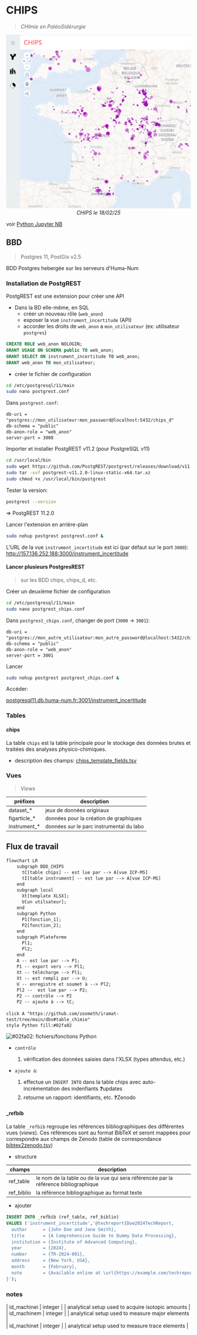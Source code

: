 # CHIPS
> *CHImie en PaléoSidérurgie*

<p align="center">
  <img src="../../img/bdd-chips-landing-page.png" width="600">
  <br>
    <em>CHIPS le 18/02/25</em>
</p>

voir [Python Jupyter NB](https://colab.research.google.com/drive/1EHUO9JaBNLIyNdiHLCTtPAODgFhEvgcq#scrollTo=umLAT9DA2efl)

## BBD
> Postgres 11, PostGis v2.5

BDD Postgres hebergée sur les serveurs d'Huma-Num

### Installation de PostgREST

PostgREST est une extension pour créer une API

* Dans la BD elle-même, en SQL
  - créer un nouveau rôle (`web_anon`)
  - exposer la vue `instrument_incertitude` (API)
  - accorder les droits de `web_anon` a `mon_utilisateur` (ex: utilisateur `postgres`)

```sql
CREATE ROLE web_anon NOLOGIN;
GRANT USAGE ON SCHEMA public TO web_anon;
GRANT SELECT ON instrument_incertitude TO web_anon;
GRANT web_anon TO mon_utilisateur;
```

* créer le fichier de configuration

```sh
cd /etc/postgresql/11/main
sudo nano postgrest.conf
```

Dans `postgrest.conf`:

```
db-uri = "postgres://mon_utilisateur:mon_password@localhost:5432/chips_d"
db-schema = "public"
db-anon-role = "web_anon"
server-port = 3000
```

Importer et installer PostgREST v11.2 (pour PostgreSQL v11)

```sh
cd /usr/local/bin
sudo wget https://github.com/PostgREST/postgrest/releases/download/v11.2.0/postgrest-v11.2.0-linux-static-x64.tar.xz
sudo tar -xvf postgrest-v11.2.0-linux-static-x64.tar.xz 
sudo chmod +x /usr/local/bin/postgrest
```

Tester la version:

```sh
postgrest --version
```

=> PostgREST 11.2.0

Lancer l'extension en arrière-plan

```sh
sudo nohup postgrest postgrest.conf &
```
L'URL de la vue `instrument_incertitude` est ici (par défaut sur le port `3000`): http://157.136.252.188:3000/instrument_incertitude

#### Lancer plusieurs PostgresREST
> sur les BDD chips, chips_d, etc. 

Créer un deuxième fichier de configuration

```sh
cd /etc/postgresql/11/main
sudo nano postgrest_chips.conf
```

Dans `postgrest_chips.conf`, changer de port (`3000` -> `3001`):

```
db-uri = "postgres://mon_autre_utilisateur:mon_autre_password@localhost:5432/chips"
db-schema = "public"
db-anon-role = "web_anon"
server-port = 3001
```

Lancer

```sh
sudo nohup postgrest postgrest_chips.conf &
```

Accéder: 

[postgresql11.db.huma-num.fr:3001/instrument_incertitude](http://postgresql11.db.huma-num.fr:3001/instrument_incertitude)


### Tables

#### chips

La table `chips` est la table principale pour le stockage des données brutes et traitées des analyses physico-chimiques.

* description des champs: [chips_template_fields.tsv](https://github.com/zoometh/iramat-test/blob/main/dbs/chips/data/reference_data/chips_template_fields.tsv)


### Vues
> *Views*

| préfixes    | description                         |
|-------------|-------------------------------------|
| dataset_*   |   jeux de données originaux         |
| figarticle_*   |   données pour la création de graphiques         |
| instrument_*   |   données sur le parc instrumental du labo         |


## Flux de travail

```mermaid
flowchart LR
    subgraph BDD_CHIPS
      tC[table chips] -- est lue par --> A[vue ICP-MS]
      tI[table instrument] -- est lue par --> A[vue ICP-MS]
    end
    subgraph local
      Xt[template XLSX];
      U[un utilsateur];
    end
    subgraph Python
      P1[fonction_1];
      P2[fonction_2];
    end
    subgraph Plateforme
      Pl1;
      Pl2;
    end
    A -- est lue par --> P1;
    P1 -- export vers --> Pl1;
    Xt -- télécharge --> Pl1;
    Xt -- est rempli par --> U;
    U -- enregistre et soumet à --> Pl2;
    Pl2 --  est lue par --> P2;
    P2 -- contrôle --> P2
    P2 -- ajoute à --> tC;

click A "https://github.com/zoometh/iramat-test/tree/main/dbs#table_chimie"
style Python fill:#02fa02
```

![#02fa02](https://placehold.co/15x15/02fa02/02fa02.png): fichiers/fonctions Python

* `contrôle`
  1. vérification des données saisies dans l'XLSX (types attendus, etc.)


* `ajoute à`:
  1. effectue un `INSERT INTO` dans la table chips avec auto-incrémentation des indenfiants ❓updates
  2. retourne un rapport: identifiants, etc. ❓Zenodo

#### _refbib

La table `_refbib` regroupe les références bibliographiques des différentes vues (*views*). Ces références sont au format BibTeX et seront mappées pour correspondre aux champs de Zenodo (table de correspondance [bibtex2zenodo.tsv](https://github.com/zoometh/iramat-test/blob/main/projects/citation/bibtex2zenodo.tsv))

* structure

| champs          | description                         |
|-----------------|-------------------------------------|
| ref_table       |  le nom de la table ou de la vue qui sera référencée par la référence bibliographique                             |
| ref_biblio      |  la référence bibliographique au format texte                           |


* ajouter

```sql
INSERT INTO _refbib (ref_table, ref_biblio)
VALUES ('instrument_incertitude','@techreport{Doe2024TechReport,
  author      = {John Doe and Jane Smith},
  title       = {A Comprehensive Guide to Dummy Data Processing},
  institution = {Institute of Advanced Computing},
  year        = {2024},
  number      = {TR-2024-001},
  address     = {New York, USA},
  month       = {February},
  note        = {Available online at \url{https://example.com/techreport}},
}');
```

### notes
  
| id_machinei         | integer   |                     |  analytical setup used to acquire isotopic amounts                |  
| id_machinem         | integer   |                     |  analytical setup used to measure major elements                |  
| id_machinet         | integer   |                     |  analytical setup used to measure trace elements                |  
